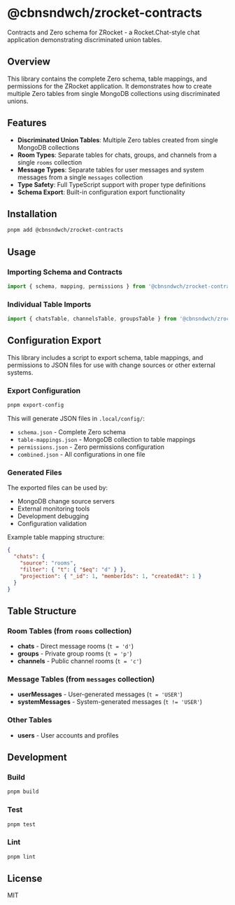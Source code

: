 # @cbnsndwch/zrocket-contracts

Contracts and Zero schema for ZRocket - a Rocket.Chat-style chat application demonstrating discriminated union tables.

## Overview

This library contains the complete Zero schema, table mappings, and permissions for the ZRocket application. It demonstrates how to create multiple Zero tables from single MongoDB collections using discriminated unions.

## Features

- **Discriminated Union Tables**: Multiple Zero tables created from single MongoDB collections
- **Room Types**: Separate tables for chats, groups, and channels from a single `rooms` collection
- **Message Types**: Separate tables for user messages and system messages from a single `messages` collection
- **Type Safety**: Full TypeScript support with proper type definitions
- **Schema Export**: Built-in configuration export functionality

## Installation

```bash
pnpm add @cbnsndwch/zrocket-contracts
```

## Usage

### Importing Schema and Contracts

```typescript
import { schema, mapping, permissions } from '@cbnsndwch/zrocket-contracts/schema';
```

### Individual Table Imports

```typescript
import { chatsTable, channelsTable, groupsTable } from '@cbnsndwch/zrocket-contracts';
```

## Configuration Export

This library includes a script to export schema, table mappings, and permissions to JSON files for use with change sources or other external systems.

### Export Configuration

```bash
pnpm export-config
```

This will generate JSON files in `.local/config/`:

- `schema.json` - Complete Zero schema
- `table-mappings.json` - MongoDB collection to table mappings
- `permissions.json` - Zero permissions configuration
- `combined.json` - All configurations in one file

### Generated Files

The exported files can be used by:
- MongoDB change source servers
- External monitoring tools
- Development debugging
- Configuration validation

Example table mapping structure:
```json
{
  "chats": {
    "source": "rooms",
    "filter": { "t": { "$eq": "d" } },
    "projection": { "_id": 1, "memberIds": 1, "createdAt": 1 }
  }
}
```

## Table Structure

### Room Tables (from `rooms` collection)
- **chats** - Direct message rooms (`t = 'd'`)
- **groups** - Private group rooms (`t = 'p'`)
- **channels** - Public channel rooms (`t = 'c'`)

### Message Tables (from `messages` collection)
- **userMessages** - User-generated messages (`t = 'USER'`)
- **systemMessages** - System-generated messages (`t != 'USER'`)

### Other Tables
- **users** - User accounts and profiles

## Development

### Build

```bash
pnpm build
```

### Test

```bash
pnpm test
```

### Lint

```bash
pnpm lint
```

## License

MIT
